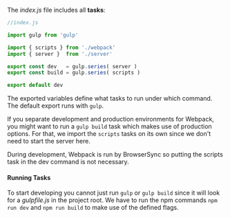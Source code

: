 The *index.js* file includes all **tasks**:  

```javascript
//index.js

import gulp from 'gulp'

import { scripts } from './webpack'
import { server }  from './server'

export const dev   = gulp.series( server )
export const build = gulp.series( scripts )

export default dev
```

The exported variables define what tasks to run under which command. The default export runs with `gulp`.

If you separate development and production environments for Webpack, you might want to run a `gulp build` task which makes use of production options. For that, we import the `scripts` tasks on its own since we don't need to start the server here.

During development, Webpack is run by BrowserSync so putting the scripts task in the dev command is not necessary.

#### Running Tasks

To start developing you cannot just run `gulp` or `gulp build` since it will look for a *gulpfile.js* in the project root. We have to run the npm commands `npm run dev` and `npm run build` to make use of the defined flags.
